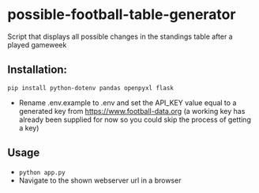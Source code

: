 # possible-football-table-generator
Script that displays all possible changes in the standings table after a played gameweek

## Installation:
```
pip install python-dotenv pandas openpyxl flask
```
- Rename .env.example to .env and set the API_KEY value equal to a generated key from https://www.football-data.org (a working key has already been supplied for now so you could skip the process of getting a key)

## Usage
- ``` python app.py ```
- Navigate to the shown webserver url in a browser